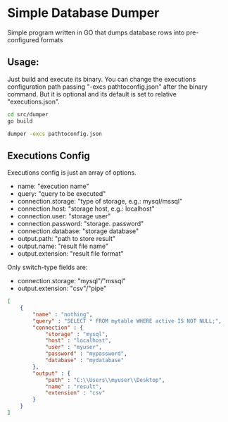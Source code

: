 # Simple Database Dumper

Simple program written in GO that dumps database rows into pre-configured formats

## Usage:

Just build and execute its binary.
You can change the executions configuration path passing "-excs pathtoconfig.json" after the binary command. But it is optional and its default is set to relative "executions.json".

```bash
cd src/dumper
go build

dumper -excs pathtoconfig.json
```

## Executions Config

Executions config is just an array of options.

- name: "execution name"
- query: "query to be executed"
- connection.storage: "type of storage, e.g.: mysql/mssql"
- connection.host: "storage host, e.g.: localhost"
- connection.user: "storage user"
- connection.password: "storage. password"
- connection.database: "storage database"
- output.path: "path to store result"
- output.name: "result file name"
- output.extension: "result file format"

Only switch-type fields are:

- connection.storage: "mysql"/"mssql"
- output.extension: "csv"/"pipe"

```json
[
    {
        "name" : "nothing",
        "query" : "SELECT * FROM mytable WHERE active IS NOT NULL;",
        "connection" : {
            "storage" : "mysql",
            "host" : "localhost",
            "user" : "myuser",
            "password" : "mypassword",
            "database" : "mydatabase"
        },
        "output" : {
            "path" : "C:\\Users\\myuser\\Desktop",
            "name" : "result",
            "extension" : "csv"
        }
    }
]
```

